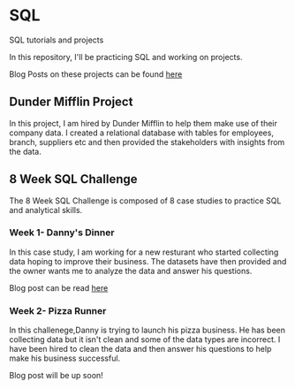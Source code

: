 # SQL
SQL tutorials and projects

In this repository, I'll be practicing SQL and working on projects.

Blog Posts on these projects can be found [here](https://tdemarree17.wixsite.com/trena-christensen/)

## Dunder Mifflin Project

In this project, I am hired by Dunder Mifflin to help them make use of their company data. I created a relational database with tables for employees, branch, suppliers etc and then provided the stakeholders with insights from the data.

## 8 Week SQL Challenge
The 8 Week SQL Challenge is composed of 8 case studies to practice SQL and analytical skills.

### Week 1- Danny's Dinner
In this case study, I am working for a new resturant who started collecting data hoping to improve their business.
The datasets have then provided and the owner wants me to analyze the data and answer his questions.

Blog post can be read [here](https://tdemarree17.wixsite.com/trena-christensen/post/danny-s-dinner-sql-challenge-week-1)

### Week 2- Pizza Runner
In this challenege,Danny is trying to launch his pizza business. He has been collecting data but it isn't clean and some of the data types are incorrect.
I have been hired to clean the data and then answer his questions to help make his business successful.

Blog post will be up soon!
